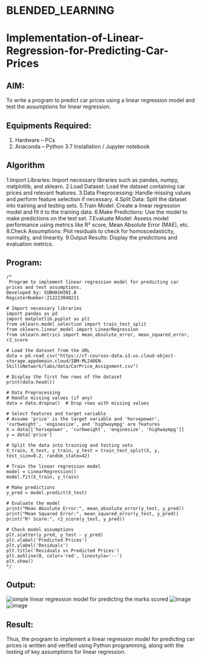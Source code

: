 















# BLENDED_LEARNING
# Implementation-of-Linear-Regression-for-Predicting-Car-Prices
## AIM:
To write a program to predict car prices using a linear regression model and test the assumptions for linear regression.

## Equipments Required:
1. Hardware – PCs
2. Anaconda – Python 3.7 Installation / Jupyter notebook

## Algorithm
1.Import Libraries: Import necessary libraries such as pandas, numpy, matplotlib, and sklearn.
2.Load Dataset: Load the dataset containing car prices and relevant features.
3.Data Preprocessing: Handle missing values and perform feature selection if necessary.
4.Split Data: Split the dataset into training and testing sets.
5.Train Model: Create a linear regression model and fit it to the training data.
6.Make Predictions: Use the model to make predictions on the test set.
7.Evaluate Model: Assess model performance using metrics like R² score, Mean Absolute Error (MAE), etc.
8.Check Assumptions: Plot residuals to check for homoscedasticity, normality, and linearity.
9.Output Results: Display the predictions and evaluation metrics.

## Program:
```
/*
 Program to implement linear regression model for predicting car prices and test assumptions.
Developed by: SUBHASHINI.B
RegisterNumber:212223040211

# Import necessary libraries
import pandas as pd
import matplotlib.pyplot as plt
from sklearn.model_selection import train_test_split
from sklearn.linear_model import LinearRegression
from sklearn.metrics import mean_absolute_error, mean_squared_error, r2_score

# Load the dataset from the URL
data = pd.read_csv("https://cf-courses-data.s3.us.cloud-object-storage.appdomain.cloud/IBM-ML240EN-SkillsNetwork/labs/data/CarPrice_Assignment.csv")

# Display the first few rows of the dataset
print(data.head())

# Data Preprocessing
# Handle missing values (if any)
data = data.dropna()  # Drop rows with missing values

# Select features and target variable
# Assume 'price' is the target variable and 'horsepower', 'curbweight', 'enginesize', and 'highwaympg' are features
X = data[['horsepower', 'curbweight', 'enginesize', 'highwaympg']]
y = data['price']

# Split the data into training and testing sets
X_train, X_test, y_train, y_test = train_test_split(X, y, test_size=0.2, random_state=42)

# Train the linear regression model
model = LinearRegression()
model.fit(X_train, y_train)

# Make predictions
y_pred = model.predict(X_test)

# Evaluate the model
print("Mean Absolute Error:", mean_absolute_error(y_test, y_pred))
print("Mean Squared Error:", mean_squared_error(y_test, y_pred))
print("R² Score:", r2_score(y_test, y_pred))

# Check model assumptions
plt.scatter(y_pred, y_test - y_pred)
plt.xlabel('Predicted Prices')
plt.ylabel('Residuals')
plt.title('Residuals vs Predicted Prices')
plt.axhline(0, color='red', linestyle='--')
plt.show()
*/
```

## Output:
![simple linear regression model for predicting the marks scored](sam.png)
![image](https://github.com/user-attachments/assets/40125fc1-9822-4186-b1e7-2181d53d73a5)
![image](https://github.com/user-attachments/assets/75e82e51-4b98-42a2-9f7e-11f1e78ba875)


## Result:
Thus, the program to implement a linear regression model for predicting car prices is written and verified using Python programming, along with the testing of key assumptions for linear regression.
